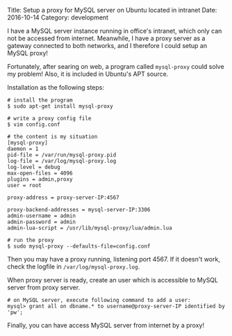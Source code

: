 Title: Setup a proxy for MySQL server on Ubuntu located in intranet
Date: 2016-10-14
Category: development

I have a MySQL server instance running in office's intranet,
which only can not be accessed from internet.
Meanwhile, I have a proxy server as a gateway connected to both networks,
and I therefore I could setup an MySQL proxy!

Fortunately, after searing on web, 
a program called `mysql-proxy` could solve my problem!
Also, it is included in Ubuntu's APT source.

Installation as the following steps:

    # install the program
    $ sudo apt-get install mysql-proxy
    
    # write a proxy config file
    $ vim config.conf
    
    # the content is my situation
    [mysql-proxy]  
    daemon = 1
    pid-file = /var/run/mysql-proxy.pid
    log-file = /var/log/mysql-proxy.log
    log-level = debug
    max-open-files = 4096
    plugins = admin,proxy
    user = root

    proxy-address = proxy-server-IP:4567

    proxy-backend-addresses = mysql-server-IP:3306
    admin-username = admin
    admin-password = admin
    admin-lua-script = /usr/lib/mysql-proxy/lua/admin.lua
    
    # run the proxy
    $ sudo mysql-proxy --defaults-file=config.conf
    
Then you may have a proxy running, listening port 4567.
If it doesn't work, check the logfile in `/var/log/mysql-proxy.log`.

When proxy server is ready, 
create an user which is accessible to MySQL server from proxy server.

    # on MySQL server, execute following command to add a user:
    mysql> grant all on dbname.* to username@proxy-server-IP identified by 'pw';
    
Finally, you can have access MySQL server from internet by a proxy!